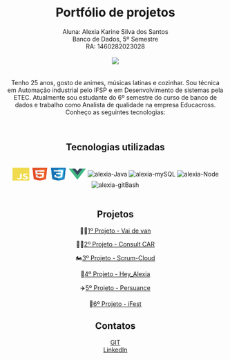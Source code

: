 <div align="center"><br>
<h1>Portfólio de projetos</h1>
Aluna: Alexia Karine Silva dos Santos
<br>Banco de Dados, 5º Semestre
<br>RA: 1460282023028
<br></div>
<div align="center"><br>
<img src = "https://github.com/alexiakarine/Portifolios-projetos-fatec/blob/master/Icons/e.jpeg" width= "20%"/>

<br>Tenho 25 anos, gosto de animes, músicas latinas e cozinhar. Sou técnica em Automação industrial pelo IFSP e em Desenvolvimento de sistemas pela ETEC. Atualmente sou estudante do 6º semestre do curso de banco de dados e trabalho como Analista de qualidade na empresa Educacross. Conheço as seguintes tecnologias:
 
<div align="center"><br>
<h2>Tecnologias utilizadas </h2> 
<div style="display: inline_block"><br>
  <img align="center" alt="alexia-Js" height="30" width="40" src="https://raw.githubusercontent.com/devicons/devicon/master/icons/javascript/javascript-plain.svg">
  <img align="center" alt="alexia-HTML" height="30" width="40" src="https://raw.githubusercontent.com/devicons/devicon/master/icons/html5/html5-original.svg">
  <img align="center" alt="alexia-CSS" height="30" width="40" src="https://raw.githubusercontent.com/devicons/devicon/master/icons/css3/css3-original.svg">
  <img align="center" alt="alexia-Js" height="30" width="40" src="https://raw.githubusercontent.com/devicons/devicon/master/icons/vuejs/vuejs-original.svg">
  <img align="center" alt="alexia-Java " height="65" width="70" src="https://icongr.am/devicon/java-original-wordmark.svg?size=128&color=currentColor">
  <img align="center" alt="alexia-mySQL " height="30" width="40" src="https://icongr.am/devicon/mysql-original.svg?size=128&color=currentColor">
  <img align="center" alt="alexia-Node " height="65" width="70" src="https://icongr.am/devicon/nodejs-original-wordmark.svg?size=128&color=currentColor">
  <img align="center" alt="alexia-gitBash " height="65" width="70" src="https://icongr.am/devicon/oracle-original.svg?size=128&color=currentColor">
 </div>
 
<div align="center"><br>
<h2>Projetos</h2> 

:running_woman:[1º Projeto - Vai de van](https://github.com/alexiakarine/Projeto-integrador/blob/master/API_1.md) 

:biking_woman:[2º Projeto - Consult CAR](https://github.com/alexiakarine/Projeto-integrador/blob/master/API_2.md)

:motorcycle:[3º Projeto - Scrum-Cloud](https://github.com/alexiakarine/Projeto-integrador/blob/master/API_3.md)

:blue_car:[4º Projeto - Hey_Alexia](https://github.com/alexiakarine/Projeto-integrador/blob/master/API_4.md)

:airplane:[5º Projeto - Persuance](https://github.com/alexiakarine/ProjetoIntegrador/blob/master/API_5.md)

 🚀[6º Projeto - iFest ](https://github.com/alexiakarine/ProjetoIntegrador/blob/master/API_6.md)

## Contatos 
[GIT](https://github.com/alexiakarine)
<br>[LinkedIn](https://www.linkedin.com/feed/)


